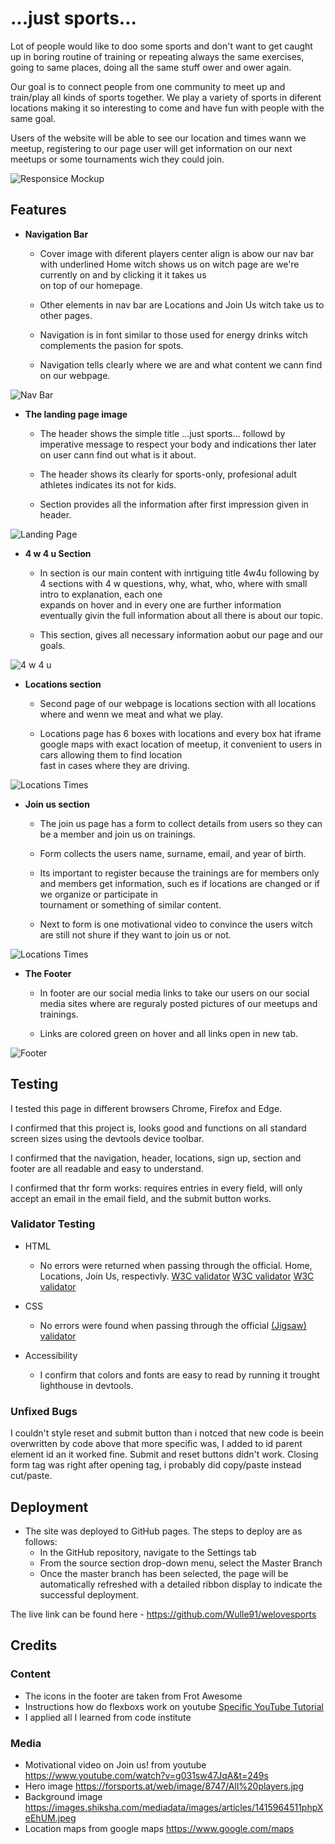 # ...just sports...

Lot of people would like to doo some sports and don't want to get caught up in boring routine of training or repeating always the same exercises, going to same places, doing all the same stuff ower and ower again.

Our goal is to connect people from one community to meet up and train/play all kinds of sports together. We play a variety of sports in diferent locations making it so interesting to come and have fun with people with the same goal.

Users of the website will be able to see our location and times wann we meetup, registering to our page user will get information on our next meetups or some tournaments wich they could join.

![Responsice Mockup](https://github.com/Wulle91/welovesports/blob/main/assets/images/amiresponsive.PNG)

## Features 

- __Navigation Bar__

  - Cover image with diferent players center align is abow our nav bar with underlined Home witch shows us on witch page are we're currently on and by clicking it it takes us  
    on top of our homepage.

  - Other elements in nav bar are Locations and Join Us witch take us to other pages.

  - Navigation is in font similar to those used for energy drinks witch complements the pasion for spots.
         
  - Navigation tells clearly where we are and what content we cann find on our webpage. 

![Nav Bar](https://github.com/Wulle91/welovesports/blob/main/assets/images/navbar.PNG)

- __The landing page image__

  - The header shows the simple title ...just sports... followd by imperative message to respect your body and indications ther later on user cann find out what is it about.

  - The header shows its clearly for sports-only, profesional adult athletes indicates its not for kids.
            
  - Section provides all the information after first impression given in header.

![Landing Page](https://github.com/Wulle91/welovesports/blob/main/assets/images/header.PNG)

- __4 w 4 u Section__

  - In section is our main content with inrtiguing title 4w4u following by 4 sections with 4 w questions, why, what, who, where with small intro to explanation, each one  
    expands 
    on hover and in every one are further information eventually givin the full information about all there is about our topic.
           
  - This section, gives all necessary information aobut our page and our goals. 

![4 w 4 u](https://github.com/Wulle91/welovesports/blob/main/assets/images/section.PNG)

- __Locations section__

  - Second page of our webpage is locations section with all locations where and wenn we meat and what we play.
             
  - Locations page has 6 boxes with locations and every box hat iframe google maps with exact location of meetup, it convenient to users in cars allowing them to find location  
    fast in cases where they are driving.

![Locations Times](https://github.com/Wulle91/welovesports/blob/main/assets/images/locations.PNG)

- __Join us section__

  -  The join us page has a form to collect details from users so they can be a member and join us on trainings.
  -  Form collects the users name, surname, email, and year of birth.

  -  Its important to register because the trainings are for members only and members get information, such es if locations are changed or if we organize or participate in    
     tournament or something of similar content.
           
  -  Next to form is one motivational video to convince the users witch are still not shure if they want to join us or not.

![Locations Times](https://github.com/Wulle91/welovesports/blob/main/assets/images/joinus.PNG)

- __The Footer__ 

  - In footer are our social media links to take our users on our social media sites where are reguraly posted pictures of our meetups and trainings.
            
  - Links are colored green on hover and all links open in new tab.

![Footer](https://github.com/Wulle91/welovesports/blob/main/assets/images/footer.PNG)



## Testing 


I tested this page in different browsers Chrome, Firefox and Edge.

I confirmed that this project is, looks good and functions on all standard screen sizes using the devtools device toolbar.

I confirmed that the navigation, header, locations, sign up, section and footer are all readable and easy to understand.

I confirmed that thr form works: requires entries in every field, will only accept an email in the email field, and the submit button works.


### Validator Testing 

- HTML
  - No errors were returned when passing through the official. Home, Locations, Join Us, respectivly.
  [W3C validator](https://github.com/Wulle91/welovesports/blob/main/assets/images/w3home.PNG)
  [W3C validator](https://github.com/Wulle91/welovesports/blob/main/assets/images/w3locations.PNG)
  [W3C validator](https://github.com/Wulle91/welovesports/blob/main/assets/images/w3joinus.PNG)

- CSS
  - No errors were found when passing through the official [(Jigsaw) validator](https://github.com/Wulle91/welovesports/blob/main/assets/images/jigsaw.PNG)

- Accessibility     
  - I confirm that colors and fonts are easy to read by running it trought lighthouse in devtools.

### Unfixed Bugs

I couldn't style reset and submit button than i notced that new code is beein overwritten by code above that more specific was, I added to id parent element id an it worked fine.
Submit and reset buttons didn't work. Closing form tag was right after opening tag, i probably did copy/paste instead cut/paste.
 

## Deployment


- The site was deployed to GitHub pages. The steps to deploy are as follows: 
  - In the GitHub repository, navigate to the Settings tab 
  - From the source section drop-down menu, select the Master Branch
  - Once the master branch has been selected, the page will be automatically refreshed with a detailed ribbon display to indicate the successful deployment. 

The live link can be found here - https://github.com/Wulle91/welovesports


## Credits 

### Content 

- The icons in the footer are taken from Frot Awesome       
- Instructions how do flexboxs work on youtube  [Specific YouTube Tutorial](https://www.youtube.com/watch?v=JJSoEo8JSnc)
- I applied all I learned from code institute

### Media

- Motivational video on Join us! from youtube     https://www.youtube.com/watch?v=g031sw47JqA&t=249s       
- Hero image                                      https://forsports.at/web/image/8747/All%20players.jpg
- Background image                                https://images.shiksha.com/mediadata/images/articles/1415964511phpXeEhUM.jpeg 
- Location maps from google maps                  https://www.google.com/maps


